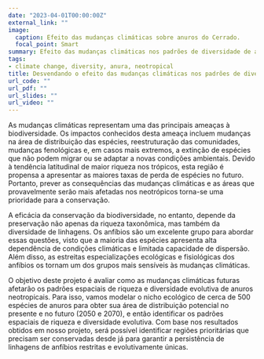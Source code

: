 ```yaml
---
date: "2023-04-01T00:00:00Z"
external_link: ""
image:
  caption: Efeito das mudanças climáticas sobre anuros do Cerrado.
  focal_point: Smart
summary: Efeito das mudanças climáticas nos padrões de diversidade de anuros neotropicais.
tags:
- climate change, diversity, anura, neotropical
title: Desvendando o efeito das mudanças climáticas nos padrões de diversidade de anuros neotropicais
url_code: ""
url_pdf: ""
url_slides: ""
url_video: ""
---
```



As mudanças climáticas representam uma das principais ameaças à biodiversidade. Os impactos conhecidos desta ameaça incluem mudanças na área de distribuição das espécies, reestruturação das comunidades, mudanças fenológicas e, em casos mais extremos, a extinção de espécies que não podem migrar ou se adaptar a novas condições ambientais. Devido à tendência latitudinal de maior riqueza nos trópicos, esta região é propensa a apresentar as maiores taxas de perda de espécies no futuro. Portanto, prever as consequências das mudanças climáticas e as áreas que provavelmente serão mais afetadas nos neotrópicos torna-se uma prioridade para a conservação.

A eficácia da conservação da biodiversidade, no entanto, depende da preservação não apenas da riqueza taxonômica, mas também da diversidade de linhagens. Os anfíbios são um excelente grupo para abordar essas questões, visto que a maioria das espécies apresenta alta dependência de condições climáticas e limitada capacidade de dispersão. Além disso, as estreitas especializações ecológicas e fisiológicas dos anfíbios os tornam um dos grupos mais sensíveis às mudanças climáticas. 

O objetivo deste projeto é avaliar como as mudanças climáticas futuras afetarão os padrões espaciais de riqueza e diversidade evolutiva de anuros neotropicais. Para isso, vamos modelar o nicho ecológico de cerca de 500 espécies de anuros para obter sua área de distribuição potencial no presente e no futuro (2050 e 2070), e então identificar os padrões espaciais de riqueza e diversidade evolutiva. Com base nos resultados obtidos em nosso projeto, será possível identificar regiões prioritárias que precisam ser conservadas desde já para garantir a persistência de linhagens de anfíbios restritas e evolutivamente únicas. 

